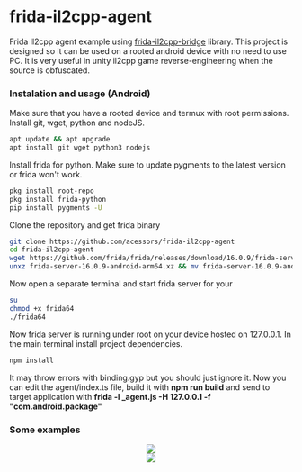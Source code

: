 # frida-il2cpp-agent
Frida Il2cpp agent example using <a href="https://github.com/vfsfitvnm/frida-il2cpp-bridge">frida-il2cpp-bridge</a> library. This project is designed so it can be used on a rooted android device with no need to use PC. It is very useful in unity il2cpp game reverse-engineering when the source is obfuscated.

### Instalation and usage (Android)
Make sure that you have a rooted device and termux with root permissions. Install git, wget, python and nodeJS.
```bash
apt update && apt upgrade
apt install git wget python3 nodejs
```
Install frida for python. Make sure to update pygments to the latest version or frida won't work.
```bash
pkg install root-repo
pkg install frida-python
pip install pygments -U
```
Clone the repository and get frida binary
```bash
git clone https://github.com/acessors/frida-il2cpp-agent
cd frida-il2cpp-agent
wget https://github.com/frida/frida/releases/download/16.0.9/frida-server-16.0.9-android-arm64.xz
unxz frida-server-16.0.9-android-arm64.xz && mv frida-server-16.0.9-android-arm64 frida64
```
Now open a separate terminal and start frida server for your 
```bash
su
chmod +x frida64
./frida64
```
Now frida server is running under root on your device hosted on 127.0.0.1. In the main terminal install project dependencies.
```bash
npm install 
```
It may throw errors with binding.gyp but you should just ignore it. Now you can edit the agent/index.ts file, build it with <b>npm run build</b> and send to target application with <b>frida -l _agent.js -H 127.0.0.1 -f "com.android.package"</b>

### Some examples
<center><img src="https://github.com/acessors/frida-il2cpp-agent/blob/main/sample-trace.png?raw=true"></center>

<center><img src="https://github.com/acessors/frida-il2cpp-agent/blob/main/pg3d-trace.png?raw=true"></center>
